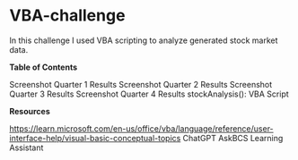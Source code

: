 # VBA-challenge

In this challenge I used VBA scripting to analyze generated stock market data.



**Table of Contents**

Screenshot Quarter 1 Results
Screenshot Quarter 2 Results
Screenshot Quarter 3 Results
Screenshot Quarter 4 Results
stockAnalysis(): VBA Script




**Resources**

https://learn.microsoft.com/en-us/office/vba/language/reference/user-interface-help/visual-basic-conceptual-topics
ChatGPT
AskBCS Learning Assistant
